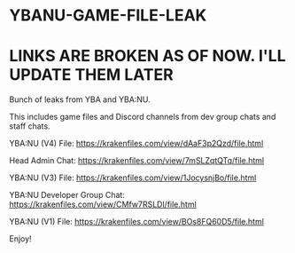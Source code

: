 # YBANU-GAME-FILE-LEAK
# LINKS ARE BROKEN AS OF NOW. I'LL UPDATE THEM LATER
Bunch of leaks from YBA and YBA:NU.

This includes game files and Discord channels from dev group chats and staff chats.

YBA:NU (V4) File: https://krakenfiles.com/view/dAaF3p2Qzd/file.html

Head Admin Chat: https://krakenfiles.com/view/7mSLZqtQTq/file.html

YBA:NU (V3) File: https://krakenfiles.com/view/1JocysnjBo/file.html

YBA:NU Developer Group Chat: https://krakenfiles.com/view/CMfw7RSLDl/file.html

YBA:NU (V1) File: https://krakenfiles.com/view/BOs8FQ60D5/file.html

Enjoy!
